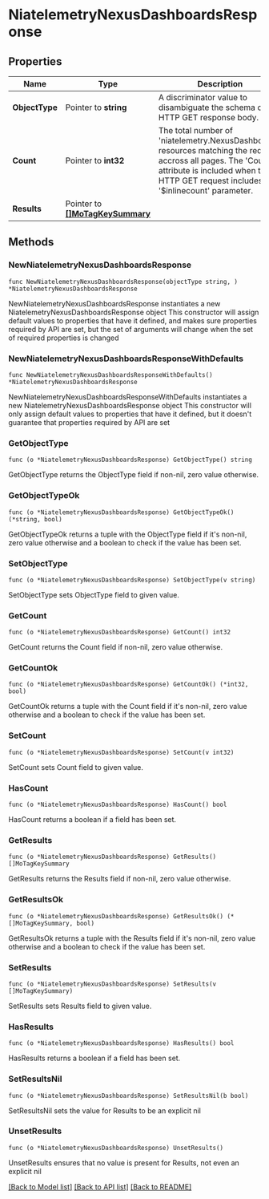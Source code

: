 # NiatelemetryNexusDashboardsResponse

## Properties

Name | Type | Description | Notes
------------ | ------------- | ------------- | -------------
**ObjectType** | Pointer to **string** | A discriminator value to disambiguate the schema of a HTTP GET response body. | 
**Count** | Pointer to **int32** | The total number of &#39;niatelemetry.NexusDashboards&#39; resources matching the request, accross all pages. The &#39;Count&#39; attribute is included when the HTTP GET request includes the &#39;$inlinecount&#39; parameter. | [optional] 
**Results** | Pointer to [**[]MoTagKeySummary**](MoTagKeySummary.md) |  | [optional] 

## Methods

### NewNiatelemetryNexusDashboardsResponse

`func NewNiatelemetryNexusDashboardsResponse(objectType string, ) *NiatelemetryNexusDashboardsResponse`

NewNiatelemetryNexusDashboardsResponse instantiates a new NiatelemetryNexusDashboardsResponse object
This constructor will assign default values to properties that have it defined,
and makes sure properties required by API are set, but the set of arguments
will change when the set of required properties is changed

### NewNiatelemetryNexusDashboardsResponseWithDefaults

`func NewNiatelemetryNexusDashboardsResponseWithDefaults() *NiatelemetryNexusDashboardsResponse`

NewNiatelemetryNexusDashboardsResponseWithDefaults instantiates a new NiatelemetryNexusDashboardsResponse object
This constructor will only assign default values to properties that have it defined,
but it doesn't guarantee that properties required by API are set

### GetObjectType

`func (o *NiatelemetryNexusDashboardsResponse) GetObjectType() string`

GetObjectType returns the ObjectType field if non-nil, zero value otherwise.

### GetObjectTypeOk

`func (o *NiatelemetryNexusDashboardsResponse) GetObjectTypeOk() (*string, bool)`

GetObjectTypeOk returns a tuple with the ObjectType field if it's non-nil, zero value otherwise
and a boolean to check if the value has been set.

### SetObjectType

`func (o *NiatelemetryNexusDashboardsResponse) SetObjectType(v string)`

SetObjectType sets ObjectType field to given value.


### GetCount

`func (o *NiatelemetryNexusDashboardsResponse) GetCount() int32`

GetCount returns the Count field if non-nil, zero value otherwise.

### GetCountOk

`func (o *NiatelemetryNexusDashboardsResponse) GetCountOk() (*int32, bool)`

GetCountOk returns a tuple with the Count field if it's non-nil, zero value otherwise
and a boolean to check if the value has been set.

### SetCount

`func (o *NiatelemetryNexusDashboardsResponse) SetCount(v int32)`

SetCount sets Count field to given value.

### HasCount

`func (o *NiatelemetryNexusDashboardsResponse) HasCount() bool`

HasCount returns a boolean if a field has been set.

### GetResults

`func (o *NiatelemetryNexusDashboardsResponse) GetResults() []MoTagKeySummary`

GetResults returns the Results field if non-nil, zero value otherwise.

### GetResultsOk

`func (o *NiatelemetryNexusDashboardsResponse) GetResultsOk() (*[]MoTagKeySummary, bool)`

GetResultsOk returns a tuple with the Results field if it's non-nil, zero value otherwise
and a boolean to check if the value has been set.

### SetResults

`func (o *NiatelemetryNexusDashboardsResponse) SetResults(v []MoTagKeySummary)`

SetResults sets Results field to given value.

### HasResults

`func (o *NiatelemetryNexusDashboardsResponse) HasResults() bool`

HasResults returns a boolean if a field has been set.

### SetResultsNil

`func (o *NiatelemetryNexusDashboardsResponse) SetResultsNil(b bool)`

 SetResultsNil sets the value for Results to be an explicit nil

### UnsetResults
`func (o *NiatelemetryNexusDashboardsResponse) UnsetResults()`

UnsetResults ensures that no value is present for Results, not even an explicit nil

[[Back to Model list]](../README.md#documentation-for-models) [[Back to API list]](../README.md#documentation-for-api-endpoints) [[Back to README]](../README.md)


